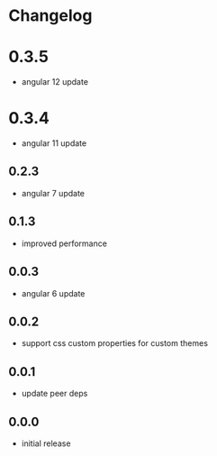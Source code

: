 # Changelog

# 0.3.5
- angular 12 update

# 0.3.4
- angular 11 update

## 0.2.3
- angular 7 update

## 0.1.3
- improved performance

## 0.0.3
- angular 6 update

## 0.0.2
- support css custom properties for custom themes

## 0.0.1
- update peer deps

## 0.0.0
- initial release